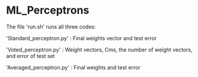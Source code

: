 # ML_Perceptrons

The file 'run.sh' runs all three codes:

'Standard_perceptron.py' : Final weights vector and test error

'Voted_perceptron.py'    : Weight vectors, Cms, the number of weight vectors, and error of test set

'Averaged_perceptron.py' : Final weights and test error
